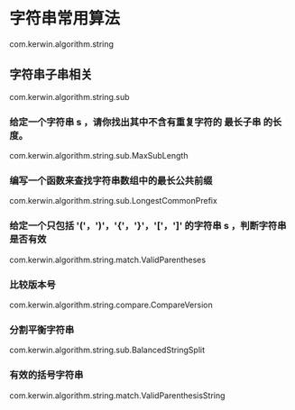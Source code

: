# 字符串常用算法
com.kerwin.algorithm.string
## 字符串子串相关
com.kerwin.algorithm.string.sub
### 给定一个字符串 s ，请你找出其中不含有重复字符的 最长子串 的长度。
com.kerwin.algorithm.string.sub.MaxSubLength
### 编写一个函数来查找字符串数组中的最长公共前缀
com.kerwin.algorithm.string.sub.LongestCommonPrefix
### 给定一个只包括 '('，')'，'{'，'}'，'['，']' 的字符串 s ，判断字符串是否有效
com.kerwin.algorithm.string.match.ValidParentheses
### 比较版本号
com.kerwin.algorithm.string.compare.CompareVersion
### 分割平衡字符串
com.kerwin.algorithm.string.sub.BalancedStringSplit
### 有效的括号字符串
com.kerwin.algorithm.string.match.ValidParenthesisString
